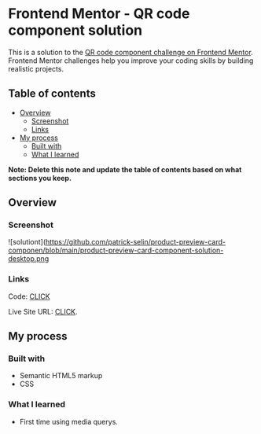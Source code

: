 # Frontend Mentor - QR code component solution

This is a solution to the [QR code component challenge on Frontend Mentor](https://www.frontendmentor.io/challenges/qr-code-component-iux_sIO_H). Frontend Mentor challenges help you improve your coding skills by building realistic projects. 

## Table of contents

- [Overview](#overview)
  - [Screenshot](#screenshot)
  - [Links](#links)
- [My process](#my-process)
  - [Built with](#built-with)
  - [What I learned](#what-i-learned)

**Note: Delete this note and update the table of contents based on what sections you keep.**

## Overview

### Screenshot
![solutiont](https://github.com/patrick-selin/product-preview-card-componen/blob/main/product-preview-card-component-solution-desktop.png

### Links


 Code: [CLICK](https://github.com/patrick-selin/product-preview-card-componen.git)

 Live Site URL: [CLICK](https://patrick-selin.github.io/product-preview-card-componen/).

## My process

### Built with

- Semantic HTML5 markup
- CSS

### What I learned

- First time using media querys.

